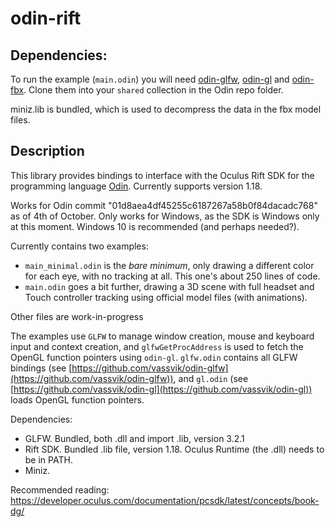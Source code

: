 # odin-rift

## Dependencies: 

To run the example (`main.odin`) you will need [odin-glfw](https://github.com/vassvik/odin-glfw), [odin-gl](https://github.com/vassvik/odin-gl) and [odin-fbx](https://github.com/vassvik/odin-fbx). Clone them into your `shared` collection in the Odin repo folder.

miniz.lib is bundled, which is used to decompress the data in the fbx model files. 


## Description

This library provides bindings to interface with the Oculus Rift SDK for the programming language [Odin](https://github.com/gingerBill/Odin). Currently supports version 1.18.

Works for Odin commit "01d8aea4df45255c6187267a58b0f84dacadc768" as of 4th of October. Only works for Windows, as the SDK is Windows only at this moment. Windows 10 is recommended (and perhaps needed?).


Currently contains two examples: 
 - `main_minimal.odin` is the *bare minimum*, only drawing a different color for each eye, with no tracking at all. This one's about 250 lines of code. 
 - `main.odin` goes a bit further, drawing a 3D scene with full headset and Touch controller tracking using official model files (with animations). 
 
Other files are work-in-progress

The examples use `GLFW` to manage window creation, mouse and keyboard input and context creation, and `glfwGetProcAddress` is used to fetch the OpenGL function pointers using `odin-gl`. `glfw.odin` contains all GLFW bindings (see [https://github.com/vassvik/odin-glfw](https://github.com/vassvik/odin-glfw)), and `gl.odin` (see [https://github.com/vassvik/odin-gl](https://github.com/vassvik/odin-gl)) loads OpenGL function pointers.


Dependencies: 
 - GLFW. Bundled, both .dll and import .lib, version 3.2.1
 - Rift SDK. Bundled .lib file, version 1.18. Oculus Runtime (the .dll) needs to be in PATH. 
 - Miniz. 

 Recommended reading: https://developer.oculus.com/documentation/pcsdk/latest/concepts/book-dg/
